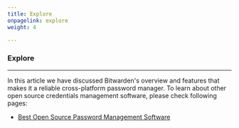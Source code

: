 ```yaml
---
title: Explore
onpagelink: explore
weight: 4

---
```


### **Explore**
-------

In this article we have discussed Bitwarden's overview and features that makes it a reliable cross-platform password manager. To learn about other open source credentials management software, please check following pages:

- [Best Open Source Password Management Software](https://products.containerize.com/password-management)
 
